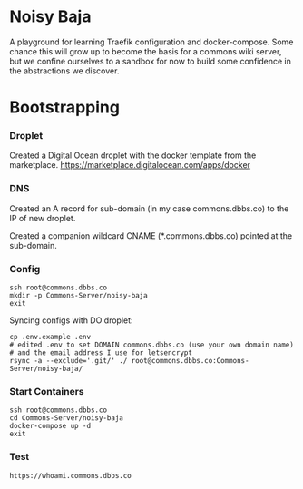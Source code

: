 # Noisy Baja

A playground for learning Traefik configuration and docker-compose.
Some chance this will grow up to become the basis for a commons wiki
server, but we confine ourselves to a sandbox for now to build some
confidence in the abstractions we discover.

# Bootstrapping

### Droplet

Created a Digital Ocean droplet with the docker template from the marketplace.
https://marketplace.digitalocean.com/apps/docker

### DNS
Created an A record for sub-domain (in my case commons.dbbs.co) to the
IP of new droplet.

Created a companion wildcard CNAME (*.commons.dbbs.co) pointed at the sub-domain.

### Config

    ssh root@commons.dbbs.co
    mkdir -p Commons-Server/noisy-baja
    exit

Syncing configs with DO droplet:

    cp .env.example .env
    # edited .env to set DOMAIN commons.dbbs.co (use your own domain name)
    # and the email address I use for letsencrypt
    rsync -a --exclude='.git/' ./ root@commons.dbbs.co:Commons-Server/noisy-baja/

### Start Containers

    ssh root@commons.dbbs.co
    cd Commons-Server/noisy-baja
    docker-compose up -d
    exit

### Test

    https://whoami.commons.dbbs.co
